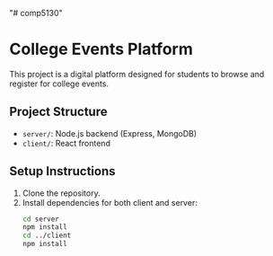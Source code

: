 "# comp5130" 
# College Events Platform

This project is a digital platform designed for students to browse and register for college events. 

## Project Structure
- `server/`: Node.js backend (Express, MongoDB)
- `client/`: React frontend

## Setup Instructions
1. Clone the repository.
2. Install dependencies for both client and server:
   ```bash
   cd server
   npm install
   cd ../client
   npm install
